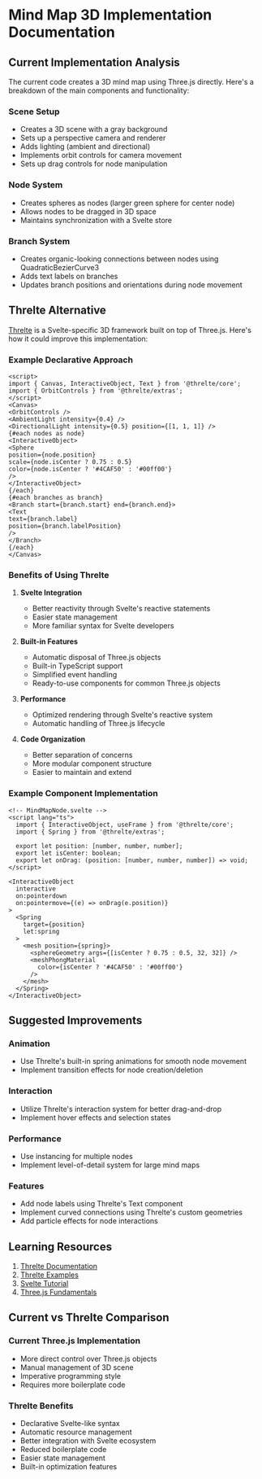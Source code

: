 # Mind Map 3D Implementation Documentation

## Current Implementation Analysis

The current code creates a 3D mind map using Three.js directly. Here's a breakdown of the main components and functionality:

### Scene Setup
- Creates a 3D scene with a gray background
- Sets up a perspective camera and renderer
- Adds lighting (ambient and directional)
- Implements orbit controls for camera movement
- Sets up drag controls for node manipulation

### Node System
- Creates spheres as nodes (larger green sphere for center node)
- Allows nodes to be dragged in 3D space
- Maintains synchronization with a Svelte store

### Branch System
- Creates organic-looking connections between nodes using QuadraticBezierCurve3
- Adds text labels on branches
- Updates branch positions and orientations during node movement

## Threlte Alternative

[Threlte](https://threlte.xyz) is a Svelte-specific 3D framework built on top of Three.js. Here's how it could improve this implementation:

### Example Declarative Approach

```svelte
<script>
import { Canvas, InteractiveObject, Text } from '@threlte/core';
import { OrbitControls } from '@threlte/extras';
</script>
<Canvas>
<OrbitControls />
<AmbientLight intensity={0.4} />
<DirectionalLight intensity={0.5} position={[1, 1, 1]} />
{#each nodes as node}
<InteractiveObject>
<Sphere
position={node.position}
scale={node.isCenter ? 0.75 : 0.5}
color={node.isCenter ? '#4CAF50' : '#00ff00'}
/>
</InteractiveObject>
{/each}
{#each branches as branch}
<Branch start={branch.start} end={branch.end}>
<Text
text={branch.label}
position={branch.labelPosition}
/>
</Branch>
{/each}
</Canvas>
```

### Benefits of Using Threlte

1. **Svelte Integration**
   - Better reactivity through Svelte's reactive statements
   - Easier state management
   - More familiar syntax for Svelte developers

2. **Built-in Features**
   - Automatic disposal of Three.js objects
   - Built-in TypeScript support
   - Simplified event handling
   - Ready-to-use components for common Three.js objects

3. **Performance**
   - Optimized rendering through Svelte's reactive system
   - Automatic handling of Three.js lifecycle

4. **Code Organization**
   - Better separation of concerns
   - More modular component structure
   - Easier to maintain and extend

### Example Component Implementation

```svelte
<!-- MindMapNode.svelte -->
<script lang="ts">
  import { InteractiveObject, useFrame } from '@threlte/core';
  import { Spring } from '@threlte/extras';
  
  export let position: [number, number, number];
  export let isCenter: boolean;
  export let onDrag: (position: [number, number, number]) => void;
</script>

<InteractiveObject 
  interactive
  on:pointerdown
  on:pointermove={(e) => onDrag(e.position)}
>
  <Spring 
    target={position}
    let:spring
  >
    <mesh position={spring}>
      <sphereGeometry args={[isCenter ? 0.75 : 0.5, 32, 32]} />
      <meshPhongMaterial 
        color={isCenter ? '#4CAF50' : '#00ff00'} 
      />
    </mesh>
  </Spring>
</InteractiveObject>
```

## Suggested Improvements

### Animation
- Use Threlte's built-in spring animations for smooth node movement
- Implement transition effects for node creation/deletion

### Interaction
- Utilize Threlte's interaction system for better drag-and-drop
- Implement hover effects and selection states

### Performance
- Use instancing for multiple nodes
- Implement level-of-detail system for large mind maps

### Features
- Add node labels using Threlte's Text component
- Implement curved connections using Threlte's custom geometries
- Add particle effects for node interactions

## Learning Resources

1. [Threlte Documentation](https://threlte.xyz/docs)
2. [Threlte Examples](https://threlte.xyz/examples)
3. [Svelte Tutorial](https://svelte.dev/tutorial)
4. [Three.js Fundamentals](https://threejs.org/manual/#en/fundamentals)

## Current vs Threlte Comparison

### Current Three.js Implementation
- More direct control over Three.js objects
- Manual management of 3D scene
- Imperative programming style
- Requires more boilerplate code

### Threlte Benefits
- Declarative Svelte-like syntax
- Automatic resource management
- Better integration with Svelte ecosystem
- Reduced boilerplate code
- Easier state management
- Built-in optimization features



